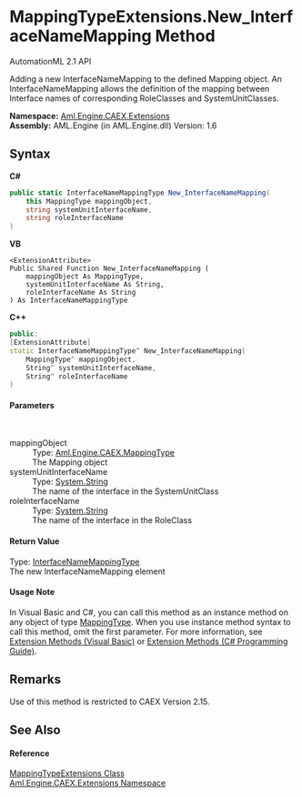 # MappingTypeExtensions.New_InterfaceNameMapping Method 
AutomationML 2.1 API 

Adding a new InterfaceNameMapping to the defined Mapping object. An InterfaceNameMapping allows the definition of the mapping between Interface names of corresponding RoleClasses and SystemUnitClasses.

**Namespace:**&nbsp;<a href="N_Aml_Engine_CAEX_Extensions">Aml.Engine.CAEX.Extensions</a><br />**Assembly:**&nbsp;AML.Engine (in AML.Engine.dll) Version: 1.6

## Syntax

**C#**<br />
``` C#
public static InterfaceNameMappingType New_InterfaceNameMapping(
	this MappingType mappingObject,
	string systemUnitInterfaceName,
	string roleInterfaceName
)
```

**VB**<br />
``` VB
<ExtensionAttribute>
Public Shared Function New_InterfaceNameMapping ( 
	mappingObject As MappingType,
	systemUnitInterfaceName As String,
	roleInterfaceName As String
) As InterfaceNameMappingType
```

**C++**<br />
``` C++
public:
[ExtensionAttribute]
static InterfaceNameMappingType^ New_InterfaceNameMapping(
	MappingType^ mappingObject, 
	String^ systemUnitInterfaceName, 
	String^ roleInterfaceName
)
```


#### Parameters
&nbsp;<dl><dt>mappingObject</dt><dd>Type: <a href="T_Aml_Engine_CAEX_MappingType">Aml.Engine.CAEX.MappingType</a><br />The Mapping object</dd><dt>systemUnitInterfaceName</dt><dd>Type: <a href="https://docs.microsoft.com/dotnet/api/system.string" target="_parent" rel="noopener noreferrer">System.String</a><br />The name of the interface in the SystemUnitClass</dd><dt>roleInterfaceName</dt><dd>Type: <a href="https://docs.microsoft.com/dotnet/api/system.string" target="_parent" rel="noopener noreferrer">System.String</a><br />The name of the interface in the RoleClass</dd></dl>

#### Return Value
Type: <a href="T_Aml_Engine_CAEX_InterfaceNameMappingType">InterfaceNameMappingType</a><br />The new InterfaceNameMapping element

#### Usage Note
In Visual Basic and C#, you can call this method as an instance method on any object of type <a href="T_Aml_Engine_CAEX_MappingType">MappingType</a>. When you use instance method syntax to call this method, omit the first parameter. For more information, see <a href="https://docs.microsoft.com/dotnet/visual-basic/programming-guide/language-features/procedures/extension-methods" target="_blank" rel="noopener noreferrer">Extension Methods (Visual Basic)</a> or <a href="https://docs.microsoft.com/dotnet/csharp/programming-guide/classes-and-structs/extension-methods" target="_blank" rel="noopener noreferrer">Extension Methods (C# Programming Guide)</a>.

## Remarks
Use of this method is restricted to CAEX Version 2.15.

## See Also


#### Reference
<a href="T_Aml_Engine_CAEX_Extensions_MappingTypeExtensions">MappingTypeExtensions Class</a><br /><a href="N_Aml_Engine_CAEX_Extensions">Aml.Engine.CAEX.Extensions Namespace</a><br />